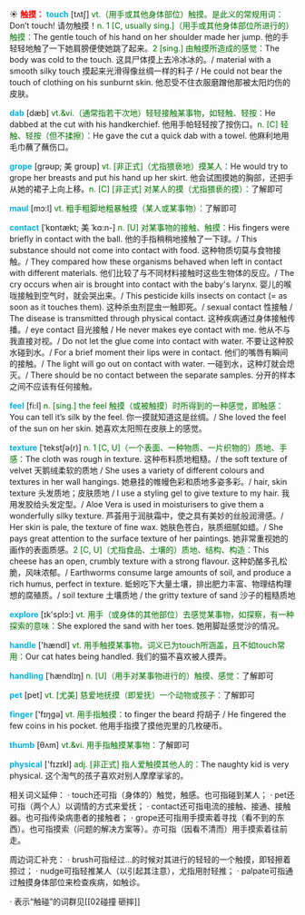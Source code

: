 ☀ <font color="red">**触摸：**</font>
<font color="sky blue">**touch**</font> [tʌtʃ] 
<font color="rgb(227, 108, 9)">vt.（用手或其他身体部位）触摸。是此义的常规用词：</font>Don’t touch! 请勿触摸！<font color="rgb(227, 108, 9)">n. 1 [C, usually sing.]（用手或其他身体部位所进行的）触摸：</font>The gentle touch of his hand on her shoulder made her jump. 他的手轻轻地触了一下她肩膀便使她跳了起来。<font color="rgb(227, 108, 9)">2 [sing.] 由触摸所造成的感觉：</font>The body was cold to the touch. 这具尸体摸上去冷冰冰的。/ material with a smooth silky touch 摸起来光滑得像丝绸一样的料子 / He could not bear the touch of clothing on his sunburnt skin. 他忍受不住衣服磨蹭他那被太阳灼伤的皮肤。
           
<font color="sky blue">**dab**</font> [dæb]
<font color="rgb(227, 108, 9)">vt.&vi.（通常指若干次地）轻轻接触某事物，如轻触、轻按：</font>He dabbed at the cut with his handkerchief. 他用手帕轻轻按了按伤口。<font color="rgb(227, 108, 9)">n. [C] 轻触、轻按（但不揉擦）：</font>He gave the cut a quick dab with a towel. 他麻利地用毛巾蘸了蘸伤口。           
                      
<font color="sky blue">**grope**</font> [grəʊp; 美 groʊp]
<font color="rgb(227, 108, 9)">vt. [非正式]（尤指猥亵地）摸某人：</font>He would try to grope her breasts and put his hand up her skirt. 他会试图摸她的胸部，还把手从她的裙子上向上移。<font color="rgb(227, 108, 9)">n. [C] [非正式] 对某人的摸（尤指猥亵的摸）：</font>了解即可

<font color="sky blue">**maul**</font> [mɔ:l]
<font color="rgb(227, 108, 9)">vt. 粗手粗脚地粗暴触摸（某人或某事物）：</font>了解即可

<font color="sky blue">**contact**</font> [ˈkɒntækt; 美 ˈkɑ:n-]
<font color="rgb(227, 108, 9)">n. [U] 对某事物的接触、触摸：</font>His fingers were briefly in contact with the ball. 他的手指稍稍地接触了一下球。/ This substance should not come into contact with food. 这种物质切莫与食物接触。/ They compared how these organisms behaved when left in contact with different materials. 他们比较了与不同材料接触时这些生物体的反应。/ The cry occurs when air is brought into contact with the baby's larynx. 婴儿的喉咙接触到空气时，就会哭出来。/ This pesticide kills insects on contact (= as soon as it touches them). 这种杀虫剂昆虫一触即死。/ sexual contact 性接触 / The disease is transmitted through physical contact. 这种疾病通过身体接触传播。/ eye contact 目光接触 / He never makes eye contact with me. 他从不与我直接对视。/ Do not let the glue come into contact with water. 不要让这种胶水碰到水。/ For a brief moment their lips were in contact. 他们的嘴唇有瞬间的接触。/ The light will go out on contact with water. 一碰到水，这种灯就会熄灭。/ There should be no contact between the separate samples. 分开的样本之间不应该有任何接触。
 
<font color="sky blue">**feel**</font> [fi:l] 
<font color="rgb(227, 108, 9)">n. [sing.] the feel 触摸（或被触摸）时所得到的一种感觉，即触感：</font>You can tell it’s silk by the feel. 你一摸就知道这是丝绸。/ She loved the feel of the sun on her skin. 她喜欢太阳照在皮肤上的感觉。
           
<font color="sky blue">**texture**</font> [ˈtekstʃə(r)]
<font color="rgb(227, 108, 9)">n. 1 [C, U]（一个表面、一种物质、一片织物的）质地、手感：</font>The cloth was rough in texture. 这种布料质地粗糙。/ the soft texture of velvet 天鹅绒柔软的质地 / She uses a variety of different colours and textures in her wall hangings. 她悬挂的帷幔色彩和质地多姿多彩。/ hair, skin texture 头发质地；皮肤质地 / I use a styling gel to give texture to my hair. 我用发胶给头发定型。/ Aloe Vera is used in moisturisers to give them a wonderfully silky texture. 芦荟用于润肤霜中，使之具有美妙的丝般润滑感。/ Her skin is pale, the texture of fine wax. 她肤色苍白，肤质细腻如蜡。/ She pays great attention to the surface texture of her paintings. 她非常重视她的画作的表面质感。<font color="rgb(227, 108, 9)">2 [C, U]（尤指食品、土壤的）质地、结构、构造：</font>This cheese has an open, crumbly texture with a strong flavour. 这种奶酪多孔松脆，风味浓郁。/ Earthworms consume large amounts of soil, and produce a rich humus, perfect in texture. 蚯蚓吃下大量土壤，排出肥力丰富、物理结构理想的腐殖质。/ soil texture 土壤质地 / the gritty texture of sand 沙子的粗糙质地
 
<font color="sky blue">**explore**</font> [ɪk'splɔ:] 
<font color="rgb(227, 108, 9)">vt. 用手（或身体的其他部位）去感觉某事物，如探察，有一种探索的意味：</font>She explored the sand with her toes. 她用脚趾感觉沙的情况。

<font color="sky blue">**handle**</font> ['hændl] 
<font color="rgb(227, 108, 9)">vt. 用手触摸某事物。词义已为touch所涵盖，且不如touch常用：</font>Our cat hates being handled. 我们的猫不喜欢被人摸弄。
           
<font color="sky blue">**handling**</font> [ˈhændlɪŋ]
<font color="rgb(227, 108, 9)">n. [U]（用手对某事物进行的）触摸、感觉：</font>了解即可

<font color="sky blue">**pet**</font> [pet] 
<font color="rgb(227, 108, 9)">vt. [尤美] 慈爱地抚摸（即爱抚）一个动物或孩子：</font>了解即可

<font color="sky blue">**finger**</font> ['fɪŋɡə] 
<font color="rgb(227, 108, 9)">vt. 用手指触摸：</font>to finger the beard 捋胡子 / He fingered the few coins in his pocket. 他用手指摸了摸他兜里的几枚硬币。
           
<font color="sky blue">**thumb**</font> [θʌm]
<font color="rgb(227, 108, 9)">vt.&vi. 用手指触摸某事物：</font>了解即可

<font color="sky blue">**physical**</font> ['fɪzɪkl] 
<font color="rgb(227, 108, 9)">adj. [非正式] 指人爱触摸其他人的：</font>The naughty kid is very physical. 这个淘气的孩子喜欢对别人摩摩挲挲的。

相关词义延伸：
· touch还可指（身体的）触觉，触感。也可指碰到某人；
· pet还可指（两个人）以调情的方式来爱抚；
· contact还可指电流的接触、接通、接触器。也可指传染病患者的接触者；
· grope还可指用手摸索着寻找（看不到的东西）。也可指摸索（问题的解决方案等）。亦可指（因看不清而）用手摸索着往前走。

周边词汇补充：
· brush可指经过…的时候对其进行的轻轻的一个触摸，即轻擦着掠过；
· nudge可指轻推某人（以引起其注意），尤指用肘轻推；
· palpate可指通过触摸身体部位来检查疾病，如触诊。

· 表示“触碰”的词群见[[02碰撞 砸摔]]

